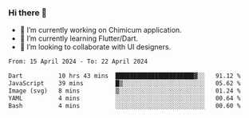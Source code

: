 ### Hi there 👋

<!--
**devcat37/devcat37** is a ✨ _special_ ✨ repository because its `README.md` (this file) appears on your GitHub profile.-->


- 🔭 I’m currently working on Chimicum application.
- 🌱 I’m currently learning Flutter/Dart.
- 👯 I’m looking to collaborate with UI designers.
<!-- - 🤔 I’m looking for help with ... -->

<!--START_SECTION:waka-->

```txt
From: 15 April 2024 - To: 22 April 2024

Dart          10 hrs 43 mins  ██████████████████████▓░░   91.12 %
JavaScript    39 mins         █▒░░░░░░░░░░░░░░░░░░░░░░░   05.62 %
Image (svg)   8 mins          ▒░░░░░░░░░░░░░░░░░░░░░░░░   01.24 %
YAML          4 mins          ░░░░░░░░░░░░░░░░░░░░░░░░░   00.64 %
Bash          4 mins          ░░░░░░░░░░░░░░░░░░░░░░░░░   00.60 %
```

<!--END_SECTION:waka-->
